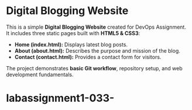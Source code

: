 # Digital Blogging Website

This is a simple **Digital Blogging Website** created for DevOps Assignment.  
It includes three static pages built with **HTML5 & CSS3**:

- **Home (index.html):** Displays latest blog posts.  
- **About (about.html):** Describes the purpose and mission of the blog.  
- **Contact (contact.html):** Provides a contact form for visitors.  

The project demonstrates **basic Git workflow**, repository setup, and web development fundamentals.  
# labassignment1-033-
